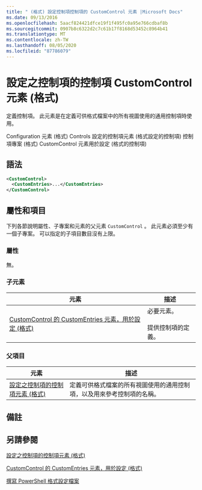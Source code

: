 ```yaml
---
title: " (格式) 設定控制項控制項的 CustomControl 元素 |Microsoft Docs"
ms.date: 09/13/2016
ms.openlocfilehash: 5aacf824421dfce19f1f495fc0a95e766cdbaf8b
ms.sourcegitcommit: 0907b8c6322d2c7c61b17f8168d53452c8964b41
ms.translationtype: MT
ms.contentlocale: zh-TW
ms.lasthandoff: 08/05/2020
ms.locfileid: "87786079"
---
```

# <a name="customcontrol-element-for-control-for-controls-for-configuration-format"></a>設定之控制項的控制項 CustomControl 元素 (格式)

定義控制項。 此元素是在定義可供格式檔案中的所有視圖使用的通用控制項時使用。

Configuration 元素 (格式) Controls 設定的控制項元素 (格式設定的控制項) 控制項專案 (格式) CustomControl 元素用於設定 (格式的控制項) 

## <a name="syntax"></a>語法

```xml
<CustomControl>
  <CustomEntries>...</CustomEntries>
</CustomControl>
```

## <a name="attributes-and-elements"></a>屬性和項目

下列各節說明屬性、子專案和元素的父元素 `CustomControl` 。 此元素必須至少有一個子專案。 可以指定的子項目數目沒有上限。

### <a name="attributes"></a>屬性

無。

### <a name="child-elements"></a>子元素

|元素|描述|
|-------------|-----------------|
|[CustomControl 的 CustomEntries 元素，用於設定 (格式) ](./customentries-element-for-customcontrol-for-controls-for-configuration-format.md)|必要元素。<br /><br /> 提供控制項的定義。|

### <a name="parent-elements"></a>父項目

|元素|描述|
|-------------|-----------------|
|[設定之控制項的控制項元素 (格式)](./control-element-for-controls-for-configuration-format.md)|定義可供格式檔案的所有視圖使用的通用控制項，以及用來參考控制項的名稱。|

## <a name="remarks"></a>備註

## <a name="see-also"></a>另請參閱

[設定之控制項的控制項元素 (格式)](./control-element-for-controls-for-configuration-format.md)

[CustomControl 的 CustomEntries 元素，用於設定 (格式) ](./customentries-element-for-customcontrol-for-controls-for-configuration-format.md)

[撰寫 PowerShell 格式設定檔案](./writing-a-powershell-formatting-file.md)
